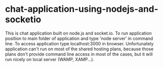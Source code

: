 # chat-application-using-nodejs-and-socketio
This is chat application built on node.js and socket.io. To run application position to main folder of application and type 'node server' in command line. To access application type localhost:3000 in browser.  Unfortunately application can't run on most of the shared hosting plans, because those plans don't provide command line access in most of the cases, but it will run nicely on local server (WAMP, XAMP...).
